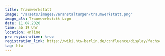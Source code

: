 ```yaml
---
title: Traumwerkstatt
image: "/assets/images/Veranstaltungen/traumwerkstatt.png"
image_alt: Traumwerkstatt Logo
date: 11.06.2020
time: ab 19 Uhr
location: online
pre-registration: true
registration_link: https://wiki.htw-berlin.de/confluence/display/fachschaftsrat4/Traumwerkstatt+2020
tag: htw
---
```

